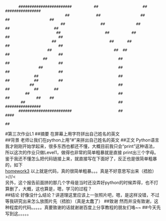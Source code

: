          ########################          ##                    ##               ################
                               ##            ##                  ##             ##                  ##
                             ##                ##              ##              ##                    ##
                           ##                    ##          ##               ##                      ##
                         ##                        ##      ##                 ##                      ##
                       ##                            ##  ##                   ##                      ##
                     ##                                ##                     ##                      ##
                   ##                                  ##                     ##                      ##
                 ##                                    ##                     ##           ##         ## 
               ##                                      ##                      ##           ##       ##
             ##                                        ##                       ##            ##    ##
           ##                                          ##                          ################
          ########################                     ##                                        ####
                                                                                                     ##
#第三次作业L1
##摘要
在屏幕上用字符拼出自己姓名的英文  
##背景
老师让我们在python上用“#”来拼出自己姓名的英文
##正文
Python语言我才刚刚开始学起来，很多东西也都还不懂，大概目前我只会“print”这种语法，所以这次的作业只做Level1，做得也非常的简单粗暴就是直接
print出三个字母。鉴于我还不懂怎么把代码链接上来，就直接写在下面好了，反正也是很简单粗暴的，如下  
 [homework3](https://github.com/zhaoyqing/computationalphysics_N2013301510016/blob/master/homework3)
以上就是代码，真的很简单粗暴。。。真是不好意思写出来（捂脸）>///<    
另外，这个报告前面拼的那几个字母是当时还没弄好python的时候弄得，也不打算删了，大概，这也算是，嗯，学习的过程？  
##结论
好像没什么结论？讲道理这里应该上一张照片吧，嗯，是这样没错，不过等我研究出来怎么放图片先（捂脸）（真是太蠢了）
##致谢
然而并没有致谢，这种程度的代码。。。。。真要致谢的话就谢谢百度上分享教程的朋友们咯~~
##今天先写到这。。。。。
